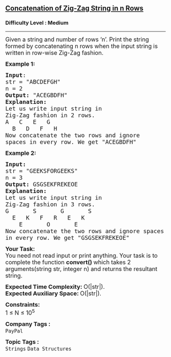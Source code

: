 <h2><a href="https://www.geeksforgeeks.org/problems/concatenation-of-zig-zag-string-in-n-rows0308/1">Concatenation of Zig-Zag String in n Rows</a></h2><h3>Difficulty Level : Medium</h3><hr><div class="problems_problem_content__Xm_eO"><p><span style="font-size:18px">Given a string and number of rows ‘n’. Print the string formed by concatenating n rows when the input string is written in row-wise Zig-Zag fashion.</span></p>

<p><span style="font-size:18px"><strong>Example 1:</strong></span></p>

<pre><span style="font-size:18px"><strong>Input</strong>: 
str = "ABCDEFGH"
n = 2
<strong>Output:</strong> "ACEGBDFH"
<strong>Explanation:</strong> 
Let us write input string in 
Zig-Zag fashion in 2 rows.
A   C   E   G  
  B   D   F   H
Now concatenate the two rows and ignore 
spaces in every row. We get "ACEGBDFH"</span></pre>

<p><span style="font-size:18px"><strong>Example 2:</strong></span></p>

<pre><span style="font-size:18px"><strong>Input:</strong> 
str = "GEEKSFORGEEKS"
n = 3
<strong>Output:</strong> GSGSEKFREKEOE
<strong>Explanation:</strong> 
Let us write input string in 
Zig-Zag fashion in 3 rows.
G       S       G       S
  E   K   F   R   E   K
    E       O       E
Now concatenate the two rows and ignore spaces
in every row. We get "GSGSEKFREKEOE"</span></pre>

<p><span style="font-size:18px"><strong>Your Task:</strong><br>
You need not&nbsp;read input or print anything. Your task is to complete the function&nbsp;<strong>convert()&nbsp;</strong>which takes 2 arguments(string str, integer n) and returns the resultant string.</span></p>

<p><span style="font-size:18px"><strong>Expected Time Complexity:&nbsp;</strong>O(|str|).<br>
<strong>Expected Auxiliary Space:&nbsp;</strong>O(|str|).</span></p>

<p><span style="font-size:18px"><strong>Constraints:</strong><br>
1 ≤ N ≤ 10<sup>5</sup></span></p>
</div><p><span style=font-size:18px><strong>Company Tags : </strong><br><code>PayPal</code>&nbsp;<br><p><span style=font-size:18px><strong>Topic Tags : </strong><br><code>Strings</code>&nbsp;<code>Data Structures</code>&nbsp;